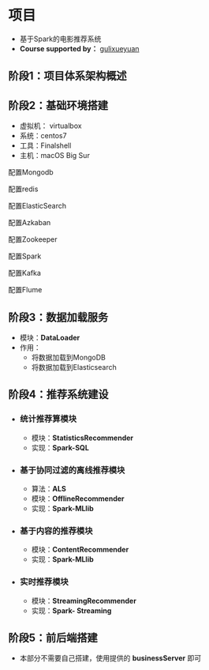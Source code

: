 # 项目

- 基于Spark的电影推荐系统
- **Course supported by：** [gulixueyuan](http://www.gulixueyuan.com/goods/show/208?targetId=314&preview=0)


## 阶段1：项目体系架构概述

## 阶段2：基础环境搭建

- 虚拟机： virtualbox
- 系统：centos7
- 工具：Finalshell
- 主机：macOS Big Sur

配置Mongodb

配置redis

配置ElasticSearch

配置Azkaban 

配置Zookeeper

配置Spark

配置Kafka

配置Flume

## 阶段3：数据加载服务

- 模块：**DataLoader**
- 作用：
  - 将数据加载到MongoDB
  - 将数据加载到Elasticsearch

## 阶段4：推荐系统建设

- ### 统计推荐算模块

  - 模块：**StatisticsRecommender**
  - 实现：**Spark-SQL**

- ### 基于协同过滤的离线推荐模块

  - 算法：**ALS**
  - 模块：**OfflineRecommender**
  - 实现：**Spark-MLlib**
  
- ### 基于内容的推荐模块

  - 模块：**ContentRecommender**
  - 实现：**Spark-MLlib**

- ### 实时推荐模块

  - 模块：**StreamingRecommender**
  - 实现：**Spark- Streaming**

## 阶段5：前后端搭建

- 本部分不需要自己搭建，使用提供的 **businessServer** 即可







